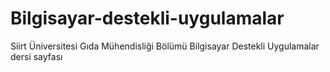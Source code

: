 # Bilgisayar-destekli-uygulamalar

Siirt Üniversitesi Gıda Mühendisliği Bölümü Bilgisayar Destekli Uygulamalar dersi sayfası

